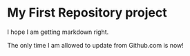 # My First Repository project
I hope I am getting markdown right.

The only time I am allowed to update from Github.com is now!
